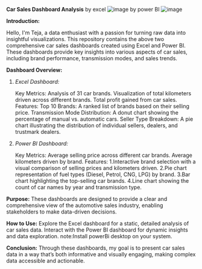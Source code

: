 **Car Sales Dashboard Analysis**
by excel
![image](https://github.com/user-attachments/assets/6eb0dc3a-a7ae-4f0d-a049-c9bbc80fbe36) by power BI
![image](https://github.com/user-attachments/assets/79c25f08-0053-4975-bdfa-2f8418c11992)




**Introduction:**

Hello, I'm Teja, a data enthusiast with a passion for turning raw data into insightful visualizations. This repository contains the above two comprehensive car sales dashboards created using Excel and Power BI. These dashboards provide key insights into various aspects of car sales, including brand performance, transmission modes, and sales trends.

**Dashboard Overview:**

1. *Excel Dashboard:*

   Key Metrics:
      Analysis of 31 car brands.
      Visualization of total kilometers driven across different brands.
      Total profit gained from car sales.
   Features:
      Top 10 Brands: A ranked list of brands based on their selling price.
      Transmission Mode Distribution: A donut chart showing the percentage of manual vs. automatic cars.
      Seller Type Breakdown: A pie chart illustrating the distribution of individual sellers, dealers, and trustmark dealers.

3. *Power BI Dashboard:*

    Key Metrics:
       Average selling price across different car brands.
       Average kilometers driven by brand.
    Features:
       1.Interactive brand selection with a visual comparison of selling prices and kilometers driven.
       2.Pie chart representation of fuel types (Diesel, Petrol, CNG, LPG) by brand.
       3.Bar chart highlighting the top-selling car brands.
       4.Line chart showing the count of car names by year and transmission type.

**Purpose:**
These dashboards are designed to provide a clear and comprehensive view of the automotive sales industry, enabling stakeholders to make data-driven decisions.

**How to Use:**
  Explore the Excel dashboard for a static, detailed analysis of car sales data.
  Interact with the Power BI dashboard for dynamic insights and data exploration.
  note:Install powerBi desktop on your system.
  
**Conclusion:**
Through these dashboards, my goal is to present car sales data in a way that’s both informative and visually engaging, making complex data accessible and actionable.
